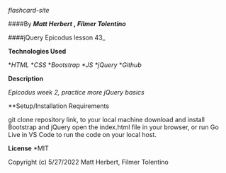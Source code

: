 *flashcard-site*

####By _**Matt Herbert**_ _**, Filmer Tolentino**_

####jQuery Epicodus lesson 43_

**Technologies Used**

*_HTML_
*_CSS_
*_Bootstrap *JS *jQuery_
*_Github_

**Description**

_Epicodus week 2, practice more jQuery basics_

**Setup/Installation Requirements

git clone repository link, to your local machine download and install Bootstrap and jQuery
open the index.html file in your browser, or run Go Live in VS Code to run the code on your local host.

**License**
*MIT

Copyright (c) 5/27/2022 Matt Herbert, Filmer Tolentino
